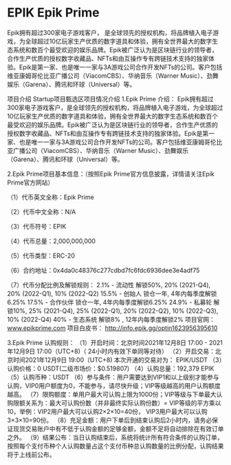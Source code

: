 # EPIK Epik Prime

Epik拥有超过300家电子游戏客户，
是全球领先的授权机构，将品牌植入电子游戏，为全球超过10亿玩家生产优质的数字道具和体验，拥有全世界最大的数字生态系统和数百个最受欢迎的娱乐品牌。Epik被广泛认为是区块链行业的领导者，合作生产优质的授权数字收藏品、NFTs和由互操作专有跨链技术支持的独家体验。Epik是第一家、也是唯一一家与3A游戏公司合作开发NFTs的公司。客户包括维亚康姆哥伦比亚广播公司（ViacomCBS）、华纳音乐（Warner Music）、劲舞娱乐（Garena）、腾讯和环球（Universal）等。


项目介绍
Startup项目甄选区项目情况介绍
1.Epik Prime 介绍：
Epik拥有超过300家电子游戏客户，是全球领先的授权机构，将品牌植入电子游戏，为全球超过10亿玩家生产优质的数字道具和体验，拥有全世界最大的数字生态系统和数百个最受欢迎的娱乐品牌。Epik被广泛认为是区块链行业的领导者，合作生产优质的授权数字收藏品、NFTs和由互操作专有跨链技术支持的独家体验。Epik是第一家、也是唯一一家与3A游戏公司合作开发NFTs的公司。客户包括维亚康姆哥伦比亚广播公司（ViacomCBS）、华纳音乐（Warner Music）、劲舞娱乐（Garena）、腾讯和环球（Universal）等。

2.Epik Prime项目基本信息：（按照Epik Prime官方信息披露，详情请关注Epik Prime官方网站）

（1）代币英文全称：Epik Prime

（2）代币中文全称：N/A

（3）代币符号：EPIK

（4）代币总量：2,000,000,000

（5）代币类型：ERC-20

（6）合约地址：0x4da0c48376c277cdbd7fc6fdc6936dee3e4adf75

（7）代币分配比例及解锁规则：
2.1% - 流动性 解锁50%, 20% (2021-Q4), 20% (2022-Q1), 10% (2022-Q2)
15.5% - 创始人 锁仓一年, 4年内每季度解锁6.25%
17.5% - 合作伙伴 锁仓一年, 4年内每季度解锁6.25%
24.9% - 私募轮 解锁10%, 25% (2021-Q4), 25% (2022-Q1), 20% (2022-Q2), 10% (2022-Q3), 10% (2022-Q4)
40% - 生态系统 解锁8% , 12年内每季度解锁2%
项目官网：www.epikprime.com
项目白皮书： http://info.epik.gg/optin1623956395610

3.Epik Prime 认购规则：
（1）开启时间：北京时间2021年12月8日 17:00 - 2021年12月9日 17:00（UTC+8)（ 24小时内有效下单同等对待）
（2）开启交易：北京时间2021年12月9日 19:00（UTC+8)
本次开通的交易对为： EPIK/USDT
（3）认购价格：0 USDT(二级市场价：$0.519807)
（4）认购总量：192,379 EPIK
（5）认购币种：USDT
（6）参与条件：用户需要达到VIP1和以上级别才能参与认购，VIP0用户额度为0，不能参与，请尽快升级；VIP等级越高的用户认购额度越高。
（7）限购额度：单用户最大可认购上限为1000份；VIP等级与下单最大认购限额关系为：最大可认购份数（并非最终实际认购份数）= VIP等级的平方乘以10，举例：VIP2用户最大可以认购2×2×10=40份， VIP3用户最大可以认购3×3×10=90份。
（8）充足金额：用户下单后到结束认购后2小时内，请务必保证现货交易账户中有不低于认购金额的足够金额，金额不足将自动排除在有效订单之外。
（9）结果公布：当日认购结束后，系统将统计所有符合条件的认购订单，按照每个支付币种个人认购数量占这个支付币种总认购数量的比例分配，认购结果将于上线前公布。
